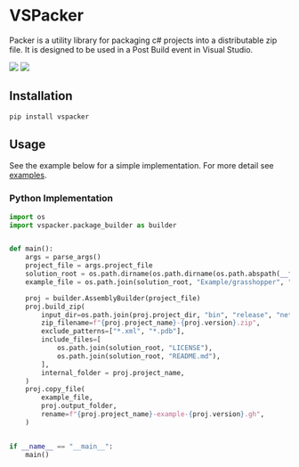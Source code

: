 # VSPacker

Packer is a utility library for packaging c# projects into a distributable zip file. It is designed to be used in a Post Build event in Visual Studio.

![](https://img.shields.io/pypi/v/vspacker)
![](https://img.shields.io/pypi/pyversions/vspacker
)


## Installation
```bash
pip install vspacker
```

## Usage

See the example below for a simple implementation. For more detail see [examples](./example/).

### Python Implementation

```python
import os
import vspacker.package_builder as builder


def main():
    args = parse_args()
    project_file = args.project_file
    solution_root = os.path.dirname(os.path.dirname(os.path.abspath(__file__)))
    example_file = os.path.join(solution_root, "Example/grasshopper", "portal-example.gh")

    proj = builder.AssemblyBuilder(project_file)
    proj.build_zip(
        input_dir=os.path.join(proj.project_dir, "bin", "release", "net48"),
        zip_filename=f"{proj.project_name}-{proj.version}.zip",
        exclude_patterns=["*.xml", "*.pdb"],
        include_files=[
            os.path.join(solution_root, "LICENSE"),
            os.path.join(solution_root, "README.md"),
        ],
        internal_folder = proj.project_name,
    )
    proj.copy_file(
        example_file,
        proj.output_folder,
        rename=f"{proj.project_name}-example-{proj.version}.gh",
    )


if __name__ == "__main__":
    main()
```
